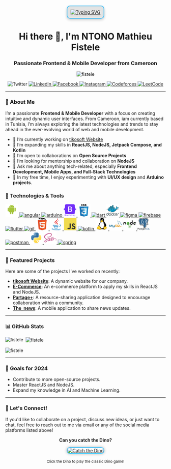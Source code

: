 <p align="center">
  <a href="https://github.com/fistele">
    <img src="https://readme-typing-svg.herokuapp.com?font=Fira+Code&pause=1000&color=36BCF7&center=true&vCenter=true&width=435&lines=Welcome+to+my+GitHub+profile!;Frontend+%26+Mobile+Developer;Open-source+Enthusiast" alt="Typing SVG" style="border-radius: 10px; box-shadow: 0px 4px 8px rgba(0,0,0,0.2); border: 2px solid #36BCF7; background: rgba(0,0,0,0.1); padding: 10px;" />
  </a>
</p>


<h1 align="center">Hi there 👋, I'm NTONO Mathieu Fistele</h1>
<h3 align="center">Passionate Frontend & Mobile Developer from Cameroon</h3>

<p align="center">
  <img src="https://komarev.com/ghpvc/?username=fistele&label=Profile%20views&color=ff4500&style=flat-square" alt="fistele" />
</p>

<p align="center">
  <a href="https://twitter.com/ntonof" target="blank" style="text-decoration : none">
    <img src="https://img.shields.io/badge/Twitter-%231DA1F2.svg?style=for-the-badge&logo=Twitter&logoColor=white" alt="Twitter" />
  </a>
  <a href="https://linkedin.com/in/ntono-mathieu-fistele" target="blank">
    <img src="https://img.shields.io/badge/LinkedIn-%230077B5.svg?style=for-the-badge&logo=linkedin&logoColor=white" alt="LinkedIn" />
  </a>
  <a href="https://fb.com/mathieu.ntono" target="blank">
    <img src="https://img.shields.io/badge/Facebook-%231877F2.svg?style=for-the-badge&logo=facebook&logoColor=white" alt="Facebook" />
  </a>
  <a href="https://instagram.com/mathieu.ntono" target="blank">
    <img src="https://img.shields.io/badge/Instagram-%23E4405F.svg?style=for-the-badge&logo=instagram&logoColor=white" alt="Instagram" />
  </a>
  <a href="https://codeforces.com/profile/mathieu95" target="blank">
    <img src="https://img.shields.io/badge/Codeforces-%231f8acb.svg?style=for-the-badge&logo=Codeforces&logoColor=white" alt="Codeforces" />
  </a>
  <a href="https://www.leetcode.com/ntono-mathieu-fistele" target="blank">
    <img src="https://img.shields.io/badge/LeetCode-%23FFA116.svg?style=for-the-badge&logo=leetcode&logoColor=black" alt="LeetCode" />
  </a>
</p>

---

### 🚀 About Me

I’m a passionate **Frontend & Mobile Developer** with a focus on creating intuitive and dynamic user interfaces. From Cameroon, iam currently based in Tunisia, I’m always exploring the latest technologies and trends to stay ahead in the ever-evolving world of web and mobile development.

- 🔭 I’m currently working on [tikosoft Website](https://tikosoftinnovation.com)
- 🌱 I’m expanding my skills in **ReactJS, NodeJS, Jetpack Compose, and Kotlin**
- 👯 I’m open to collaborations on **Open Source Projects**
- 🤝 I’m looking for mentorship and collaboration on **NodeJS**
- 💬 Ask me about anything tech-related, especially **Frontend Development, Mobile Apps, and Full-Stack Technologies**
- 🎨 In my free time, I enjoy experimenting with **UI/UX design** and **Arduino projects**.

### 🔧 Technologies & Tools

<p align="left">
  <a href="https://developer.android.com" target="_blank" rel="noreferrer">
    <img src="https://raw.githubusercontent.com/devicons/devicon/master/icons/android/android-original-wordmark.svg" alt="android" width="40" height="40" />
  </a>
  <a href="https://angular.io" target="_blank" rel="noreferrer">
    <img src="https://angular.io/assets/images/logos/angular/angular.svg" alt="angular" width="40" height="40" />
  </a>
  <a href="https://www.arduino.cc/" target="_blank" rel="noreferrer">
    <img src="https://cdn.worldvectorlogo.com/logos/arduino-1.svg" alt="arduino" width="40" height="40" />
  </a>
  <a href="https://getbootstrap.com" target="_blank" rel="noreferrer">
    <img src="https://raw.githubusercontent.com/devicons/devicon/master/icons/bootstrap/bootstrap-plain-wordmark.svg" alt="bootstrap" width="40" height="40" />
  </a>
  <a href="https://www.w3schools.com/css/" target="_blank" rel="noreferrer">
    <img src="https://raw.githubusercontent.com/devicons/devicon/master/icons/css3/css3-original-wordmark.svg" alt="css3" width="40" height="40" />
  </a>
  <a href="https://dart.dev" target="_blank" rel="noreferrer">
    <img src="https://www.vectorlogo.zone/logos/dartlang/dartlang-icon.svg" alt="dart" width="40" height="40" />
  </a>
  <a href="https://www.docker.com/" target="_blank" rel="noreferrer">
    <img src="https://raw.githubusercontent.com/devicons/devicon/master/icons/docker/docker-original-wordmark.svg" alt="docker" width="40" height="40" />
  </a>
  <a href="https://www.figma.com/" target="_blank" rel="noreferrer">
    <img src="https://www.vectorlogo.zone/logos/figma/figma-icon.svg" alt="figma" width="40" height="40" />
  </a>
  <a href="https://firebase.google.com/" target="_blank" rel="noreferrer">
    <img src="https://www.vectorlogo.zone/logos/firebase/firebase-icon.svg" alt="firebase" width="40" height="40" />
  </a>
  <a href="https://flutter.dev" target="_blank" rel="noreferrer">
    <img src="https://www.vectorlogo.zone/logos/flutterio/flutterio-icon.svg" alt="flutter" width="40" height="40" />
  </a>
  <a href="https://git-scm.com/" target="_blank" rel="noreferrer">
    <img src="https://www.vectorlogo.zone/logos/git-scm/git-scm-icon.svg" alt="git" width="40" height="40" />
  </a>
  <a href="https://www.w3.org/html/" target="_blank" rel="noreferrer">
    <img src="https://raw.githubusercontent.com/devicons/devicon/master/icons/html5/html5-original-wordmark.svg" alt="html5" width="40" height="40" />
  </a>
  <a href="https://www.java.com" target="_blank" rel="noreferrer">
    <img src="https://raw.githubusercontent.com/devicons/devicon/master/icons/java/java-original.svg" alt="java" width="40" height="40" />
  </a>
  <a href="https://developer.mozilla.org/en-US/docs/Web/JavaScript" target="_blank" rel="noreferrer">
    <img src="https://raw.githubusercontent.com/devicons/devicon/master/icons/javascript/javascript-original.svg" alt="javascript" width="40" height="40" />
  </a>
  <a href="https://kotlinlang.org" target="_blank" rel="noreferrer">
    <img src="https://www.vectorlogo.zone/logos/kotlinlang/kotlinlang-icon.svg" alt="kotlin" width="40" height="40" />
  </a>
  <a href="https://www.linux.org/" target="_blank" rel="noreferrer">
    <img src="https://raw.githubusercontent.com/devicons/devicon/master/icons/linux/linux-original.svg" alt="linux" width="40" height="40" />
  </a>
  <a href="https://www.mysql.com/" target="_blank" rel="noreferrer">
    <img src="https://raw.githubusercontent.com/devicons/devicon/master/icons/mysql/mysql-original-wordmark.svg" alt="mysql" width="40" height="40" />
  </a>
  <a href="https://nodejs.org" target="_blank" rel="noreferrer">
    <img src="https://raw.githubusercontent.com/devicons/devicon/master/icons/nodejs/nodejs-original-wordmark.svg" alt="nodejs" width="40" height="40" />
  </a>
  <a href="https://www.postgresql.org" target="_blank" rel="noreferrer">
    <img src="https://raw.githubusercontent.com/devicons/devicon/master/icons/postgresql/postgresql-original-wordmark.svg" alt="postgresql" width="40" height="40" />
  </a>
  <a href="https://postman.com" target="_blank" rel="noreferrer">
    <img src="https://www.vectorlogo.zone/logos/getpostman/getpostman-icon.svg" alt="postman" width="40" height="40" />
  </a>
  <a href="https://www.python.org" target="_blank" rel="noreferrer">
    <img src="https://raw.githubusercontent.com/devicons/devicon/master/icons/python/python-original.svg" alt="python" width="40" height="40" />
  </a>
  <a href="https://sass-lang.com" target="_blank" rel="noreferrer">
    <img src="https://raw.githubusercontent.com/devicons/devicon/master/icons/sass/sass-original.svg" alt="sass" width="40" height="40" />
  </a>
  <a href="https://spring.io/" target="_blank" rel="noreferrer">
    <img src="https://www.vectorlogo.zone/logos/springio/springio-icon.svg" alt="spring" width="40" height="40" />
  </a>
</p>

---

### 🌟 Featured Projects

Here are some of the projects I've worked on recently:

- **[tikosoft Website](https://tikosoftinnovation.com)**: A dynamic website for our company.
- **[E-Commerce](https://github.com/fistele/ecommerce)**: An e-commerce platform to apply my skills in ReactJS and NodeJS.
- **[Partage+](https://github.com/fistele/partage-plus)**: A resource-sharing application designed to encourage collaboration within a community.
- **[The_news](https://github.com/fistele/the_news)**: A mobile application to share news updates.

---

### 📊 GitHub Stats

<p>
  <img align="left" src="https://github-readme-stats.vercel.app/api/top-langs?username=fistele&show_icons=true&locale=en&layout=compact&theme=tokyonight" alt="fistele" />
</p>

<p>&nbsp;
  <img align="center" src="https://github-readme-stats.vercel.app/api?username=fistele&show_icons=true&locale=en&theme=tokyonight" alt="fistele" />
</p>

<p>
  <img align="center" src="https://github-readme-streak-stats.herokuapp.com/?user=fistele&theme=tokyonight" alt="fistele" />
</p>

---

### 🎯 Goals for 2024

- Contribute to more open-source projects.
- Master ReactJS and NodeJS.
- Expand my knowledge in AI and Machine Learning.

---

<!-- ### ✍️ Blog Posts

- **[How to Get Started with Angular](#)**: An introductory guide for beginners.
- **[Building Responsive UI with Flutter](#)**: Tips and tricks to create beautiful mobile applications.
- **[The Power of CSS Flexbox](#)**: Understanding one of the most powerful layout tools in CSS.

--- -->

### 🤝 Let's Connect!

If you'd like to collaborate on a project, discuss new ideas, or just want to chat, feel free to reach out to me via email or any of the social media platforms listed above!

<p align="center">
  <strong>Can you catch the Dino?</strong>
</p>

<p align="center">
  <a href="https://www.google.com/search?q=dino+game" target="_blank">
    <img src="https://raw.githubusercontent.com/saadeghi/saadeghi/master/dino.gif" alt="Catch the Dino" style="border: 2px solid #36BCF7; border-radius: 10px; box-shadow: 0px 0px 10px rgba(0,0,0,0.3);" />
  </a>
</p>

<p align="center">
  <small>Click the Dino to play the classic Dino game!</small>
</p>
